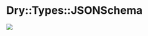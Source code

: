 # Dry::Types::JSONSchema

![](https://images.unsplash.com/photo-1642952469120-eed4b65104be?q=80&w=400&auto=format&fit=crop&ixlib=rb-4.0.3&ixid=M3wxMjA3fDB8MHxwaG90by1wYWdlfHx8fGVufDB8fHx8fA%3D%3D)
